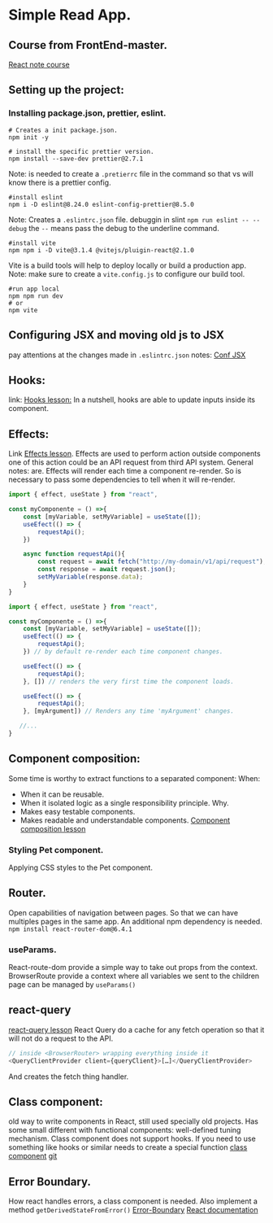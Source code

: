 # Simple Read App.

## Course from FrontEnd-master.

[React note course](https://react-v8.holt.courses/)

## Setting up the project:

### Installing package.json, prettier, eslint.

```shell
# Creates a init package.json.
npm init -y
```

```shell
# install the specific prettier version.
npm install --save-dev prettier@2.7.1
```

Note: is needed to create a `.pretierrc` file in the command so that vs will know there is a prettier config.

```shell
#install eslint
npm i -D eslint@8.24.0 eslint-config-prettier@8.5.0
```

Note: Creates a `.eslintrc.json` file.
debuggin in slint `npm run eslint -- --debug` the `--` means pass the debug to the underline command.

```shell
#install vite
npm npm i -D vite@3.1.4 @vitejs/pluigin-react@2.1.0
```

Vite is a build tools will help to deploy locally or build a production app.
Note: make sure to create a `vite.config.js` to configure our build tool.

```shell
#run app local
npm npm run dev
# or
npm vite
```

## Configuring JSX and moving old js to JSX

pay attentions at the changes made in `.eslintrc.json`
notes: [Conf JSX](https://react-v8.holt.courses/)

## Hooks:

link: [Hooks lesson:](https://react-v8.holt.courses/lessons/core-react-concepts/hooks)
In a nutshell, hooks are able to update inputs inside its component.

## Effects:

Link [Effects lesson](https://react-v8.holt.courses/lessons/core-react-concepts/effects).
Effects are used to perform action outside components one of this action could be an API request from third API system.
General notes: are. Effects will render each time a component re-render. So is necessary to pass some dependencies to tell when it will re-render.

```javascript
import { effect, useState } from "react",

const myComponente = () =>{
    const [myVariable, setMyVariable] = useState([]);
    useEfect(() => {
        requestApi();
    })

    async function requestApi(){
        const request = await fetch("http://my-domain/v1/api/request");
        const response = await request.json();
        setMyVariable(response.data);
    }
}
```

```javascript
import { effect, useState } from "react",

const myComponente = () =>{
    const [myVariable, setMyVariable] = useState([]);
    useEfect(() => {
        requestApi();
    }) // by default re-render each time component changes.

    useEfect(() => {
        requestApi();
    }, []) // renders the very first time the component loads.

    useEfect(() => {
        requestApi();
    }, [myArgument]) // Renders any time 'myArgument' changes.

   //...
}
```

## Component composition:

Some time is worthy to extract functions to a separated component:
When:

- When it can be reusable.
- When it isolated logic as a single responsibility principle.
  Why.
- Makes easy testable components.
- Makes readable and understandable components.
  [Component composition lesson](https://react-v8.holt.courses/lessons/core-react-concepts/component-composition)

### Styling Pet component.

Applying CSS styles to the Pet component.

## Router.

Open capabilities of navigation between pages. So that we can have multiples pages in the same app.
An additional npm dependency is needed. `npm install react-router-dom@6.4.1 `

### useParams.

React-route-dom provide a simple way to take out props from the context. BrowserRoute provide a context where all
variables we sent to the children page can be managed by `useParams()`

## react-query

[react-query lesson](https://react-v8.holt.courses/lessons/react-capabilities/react-query)
React Query do a cache for any fetch operation so that it will not do a request to the API.

```javascript
// inside <BrowserRouter> wrapping everything inside it
<QueryClientProvider client={queryClient}>[…]</QueryClientProvider>
```

And creates the fetch thing handler.

## Class component:

old way to write components in React, still used specially old projects.
Has some small different with functional components: well-defined tuning mechanism.
Class component does not support hooks.
If you need to use something like hooks or similar needs to create a special function
[class component](https://react-v8.holt.courses/lessons/react-capabilities/class-components)
[git](https://github.com/btholt/citr-v8-project/tree/master/10-uncontrolled-forms)

## Error Boundary.

How react handles errors, a class component is needed. Also implement a method `getDerivedStateFromError()`
[Error-Boundary](https://react-v8.holt.courses/lessons/special-case-react-tools/error-boundaries)
[React documentation](reactjs.org/docs/error-boundaries.html)
